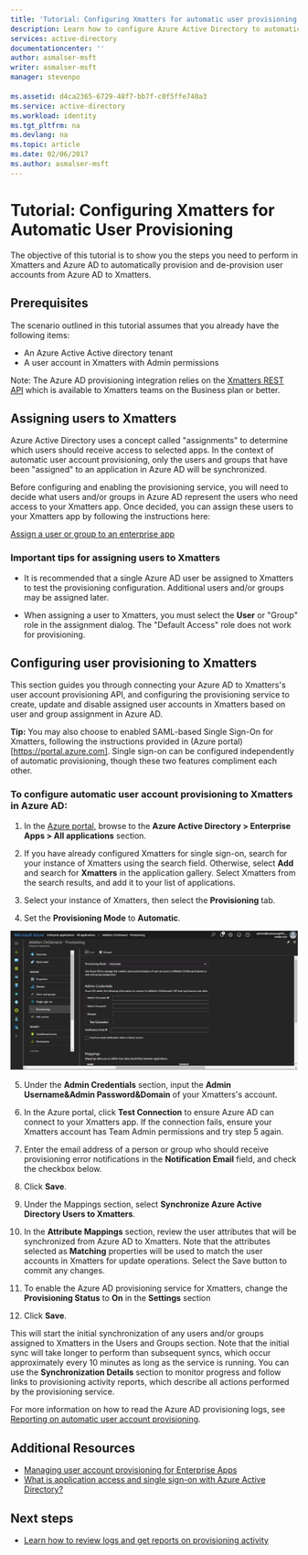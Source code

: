 ```yaml
---
title: 'Tutorial: Configuring Xmatters for automatic user provisioning with Azure Active Directory | Microsoft Docs'
description: Learn how to configure Azure Active Directory to automatically provision and de-provision user accounts to Xmatters.
services: active-directory
documentationcenter: ''
author: asmalser-msft
writer: asmalser-msft
manager: stevenpo

ms.assetid: d4ca2365-6729-48f7-bb7f-c0f5ffe740a3
ms.service: active-directory
ms.workload: identity
ms.tgt_pltfrm: na
ms.devlang: na
ms.topic: article
ms.date: 02/06/2017
ms.author: asmalser-msft
---
```


# Tutorial: Configuring Xmatters for Automatic User Provisioning


The objective of this tutorial is to show you the steps you need to perform in Xmatters and Azure AD to automatically provision and de-provision user accounts from Azure AD to Xmatters. 

## Prerequisites

The scenario outlined in this tutorial assumes that you already have the following items:

*   An Azure Active Active directory tenant
*   A user account in Xmatters with Admin permissions 

Note: The Azure AD provisioning integration relies on the [Xmatters REST API](https://help.xmatters.com/xmAPI/#xmatters-rest-api) which is available to Xmatters teams on the Business plan or better.

## Assigning users to Xmatters

Azure Active Directory uses a concept called "assignments" to determine which users should receive access to selected apps. In the context of automatic user account provisioning, only the users and groups that have been "assigned" to an application in Azure AD will be synchronized. 

Before configuring and enabling the provisioning service, you will need to decide what users and/or groups in Azure AD represent the users who need access to your Xmatters app. Once decided, you can assign these users to your Xmatters app by following the instructions here:

[Assign a user or group to an enterprise app](active-directory-coreapps-assign-user-azure-portal.md)

### Important tips for assigning users to Xmatters

*	It is recommended that a single Azure AD user be assigned to Xmatters to test the provisioning configuration. Additional users and/or groups may be assigned later.

*	When assigning a user to Xmatters, you must select the **User** or "Group" role in the assignment dialog. The "Default Access" role does not work for provisioning.


## Configuring user provisioning to Xmatters 

This section guides you through connecting your Azure AD to Xmatters's user account provisioning API, and configuring the provisioning service to create, update and disable assigned user accounts in Xmatters based on user and group assignment in Azure AD.

**Tip:** You may also choose to enabled SAML-based Single Sign-On for Xmatters, following the instructions provided in (Azure portal)[https://portal.azure.com]. Single sign-on can be configured independently of automatic provisioning, though these two features compliment each other.


### To configure automatic user account provisioning to Xmatters in Azure AD:


1)	In the [Azure portal](https://portal.azure.com), browse to the **Azure Active Directory > Enterprise Apps > All applications**  section.

2) If you have already configured Xmatters for single sign-on, search for your instance of Xmatters using the search field. Otherwise, select **Add** and search for **Xmatters** in the application gallery. Select Xmatters from the search results, and add it to your list of applications.

3)	Select your instance of Xmatters, then select the **Provisioning** tab.

4)	Set the **Provisioning Mode** to **Automatic**.

![Xmatters Provisioning](./media/active-directory-saas-xmatters-provisioning-tutorial/Xmatters1.png)

5)	Under the **Admin Credentials** section, input the **Admin Username&Admin Password&Domain** of your Xmatters's account. 

6) In the Azure portal, click **Test Connection** to ensure Azure AD can connect to your Xmatters app. If the connection fails, ensure your Xmatters account has Team Admin permissions and try step 5 again.

7) Enter the email address of a person or group who should receive provisioning error notifications in the **Notification Email** field, and check the checkbox below.

8) Click **Save**. 

9) Under the Mappings section, select **Synchronize Azure Active Directory Users to Xmatters**.

10) In the **Attribute Mappings** section, review the user attributes that will be synchronized from Azure AD to Xmatters. Note that the attributes selected as **Matching** properties will be used to match the user accounts in Xmatters for update operations. Select the Save button to commit any changes.

11) To enable the Azure AD provisioning service for Xmatters, change the **Provisioning Status** to **On** in the **Settings** section

12) Click **Save**. 

This will start the initial synchronization of any users and/or groups assigned to Xmatters in the Users and Groups section. Note that the initial sync will take longer to perform than subsequent syncs, which occur approximately every 10 minutes as long as the service is running. You can use the **Synchronization Details** section to monitor progress and follow links to provisioning activity reports, which describe all actions performed by the provisioning service.

For more information on how to read the Azure AD provisioning logs, see [Reporting on automatic user account provisioning](https://docs.microsoft.com/en-us/azure/active-directory/active-directory-saas-provisioning-reporting).


## Additional Resources

* [Managing user account provisioning for Enterprise Apps](active-directory-enterprise-apps-manage-provisioning.md)
* [What is application access and single sign-on with Azure Active Directory?](active-directory-appssoaccess-whatis.md)

## Next steps

* [Learn how to review logs and get reports on provisioning activity](active-directory-saas-provisioning-reporting.md)
